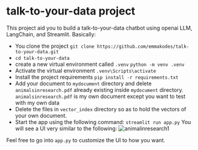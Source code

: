 # talk-to-your-data project
This project aid you to build a talk-to-your-data chatbot using openai LLM, LangChain, and Streamlit. 
Basically:
- You clone the project
  `git clone https://github.com/emmakodes/talk-to-your-data.git`
- `cd talk-to-your-data`
- create a new virtual environment called `.venv`
  `python -m venv .venv`
- Activate the virtual environment
`.venv\Scripts\activate`
- Install the project requirements
`pip install -r requirements.txt`
- Add your document to `mydocument` directory and delete `animalsinresearch.pdf` already existing inside `mydocument` directory. `animalsinresearch.pdf` is my own document except you want to test with my own data
- Delete the files in `vector_index` directory so as to hold the vectors of your own document.
- Start the app using the following command:
`streamlit run app.py`
You will see a UI very similar to the following:
![animalinresearch1](https://github.com/emmakodes/talk-to-your-data/assets/34986076/afcfed09-a277-415a-abb6-5267603a144e)


Feel free to go into `app.py` to customize the UI to how you want.





